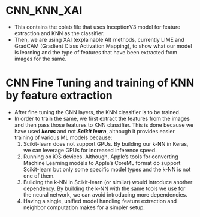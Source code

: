 # CNN_KNN_XAI

- This contains the colab file that uses InceptionV3 model for feature extraction and KNN as the classifier.
- Then, we are using XAI (explainable AI) methods, currently LIME and GradCAM (Gradient Class Activation Mapping), to show what our model is learning and the type of features that have been extracted from images for the same.

# CNN Fine Tuning and training of KNN by feature extraction
- After fine tuning the CNN layers, the KNN classifier is to be trained.
- In order to train the same, we first extract the features from the images and then pass those features to KNN classifier. This is done because we have used ***keras*** and not ***Scikit learn***, although it provides easier training of various ML models because:
  1. Scikit-learn does not support GPUs. By building our k-NN in Keras, we can leverage GPUs for increased inference speed.
  2. Running on iOS devices. Although, Apple’s tools for converting Machine Learning models to Apple’s CoreML format do support Scikit-learn but only some specific model types and the k-NN is not one of them.
  3. Building the k-NN in Scikit-learn (or similar) would introduce another dependency. By building the k-NN with the same tools we use for the neural network, we can avoid introducing more dependencies.
  4. Having a single, unified model handling feature extraction and neighbor computation makes for a simpler setup.


